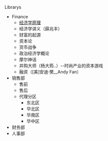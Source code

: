 Librarys

<ul class="tree">
    <li>Finance
        <ul>
            <li><a href="#">经济学原理</a></li>
            <li>经济学讲义（薛兆丰）</li>
            <li>财富的起源</li>
            <li>资本论</li>
            <li>货币战争</li>
            <li>政治经济学概论</li>
            <li>摩尔神话</li>
            <li>并购大师（杨大筠..）--时尚产业的资本游戏</li>
            <li>融资（[美]安迪·樊__Andy Fan）</li>
        </ul>
    </li>
    <li>销售部
        <ul>
            <li>售前</li>
            <li>售后</li>
            <li>代理分区
                <ul>
                    <li>东北区</li>
                    <li>华北区</li>
                    <li>华南区</li>
                    <li>华中区</li>
                </ul>
            </li>
        </ul>
    </li>
    <li>财务部</li>
    <li>人事部</li>
</ul>
